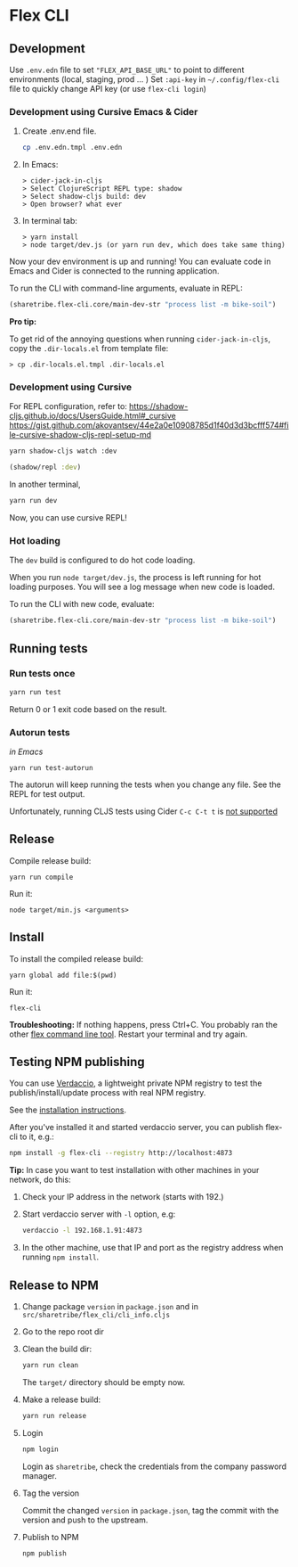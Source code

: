 # Flex CLI

## Development

Use `.env.edn` file to set `"FLEX_API_BASE_URL"` to point to different environments (local, staging, prod ... )
Set `:api-key` in `~/.config/flex-cli` file to quickly change API key (or use `flex-cli login`)

### Development using Cursive Emacs & Cider

1. Create .env.end file. 

    ```bash
    cp .env.edn.tmpl .env.edn
    ```

1. In Emacs:

    ```
    > cider-jack-in-cljs
    > Select ClojureScript REPL type: shadow
    > Select shadow-cljs build: dev
    > Open browser? what ever
    ```

1. In terminal tab:

    ```
    > yarn install
    > node target/dev.js (or yarn run dev, which does take same thing)
    ```

Now your dev environment is up and running! You can evaluate code in
Emacs and Cider is connected to the running application.

To run the CLI with command-line arguments, evaluate in REPL:

``` clojure
(sharetribe.flex-cli.core/main-dev-str "process list -m bike-soil")
```

**Pro tip:**

To get rid of the annoying questions when running
`cider-jack-in-cljs`, copy the `.dir-locals.el` from template file:

```
> cp .dir-locals.el.tmpl .dir-locals.el
```

### Development using Cursive

For REPL configuration, refer to:
https://shadow-cljs.github.io/docs/UsersGuide.html#_cursive
https://gist.github.com/akovantsev/44e2a0e10908785d1f40d3d3bcfff574#file-cursive-shadow-cljs-repl-setup-md

```bash
yarn shadow-cljs watch :dev
```

```clojure
(shadow/repl :dev)
```

In another terminal,

```bash
yarn run dev
```

Now, you can use cursive REPL! 

### Hot loading

The `dev` build is configured to do hot code loading.

When you run `node target/dev.js`, the process is left running for hot
loading purposes. You will see a log message when new code is loaded.

To run the CLI with new code, evaluate:

``` clojure
(sharetribe.flex-cli.core/main-dev-str "process list -m bike-soil")
```

## Running tests

### Run tests once

```bash
yarn run test
```

Return 0 or 1 exit code based on the result.

### Autorun tests

*in Emacs*

```
yarn run test-autorun
```

The autorun will keep running the tests when you change any file. See
the REPL for test output.

Unfortunately, running CLJS tests using Cider `C-c C-t t` is [not
supported](https://github.com/clojure-emacs/cider/issues/1268#issuecomment-492379163)

## Release

Compile release build:

```
yarn run compile
```

Run it:

```
node target/min.js <arguments>
```

## Install

To install the compiled release build:

```
yarn global add file:$(pwd)
```

Run it:

```
flex-cli
```

**Troubleshooting:** If nothing happens, press Ctrl+C. You probably
ran the other [flex command line
tool](https://github.com/westes/flex). Restart your terminal and try
again.

## Testing NPM publishing

You can use [Verdaccio](https://verdaccio.org/), a lightweight private
NPM registry to test the publish/install/update process with real NPM
registry.

See the [installation
instructions](https://verdaccio.org/docs/en/installation.html).

After you've installed it and started verdaccio server, you can
publish flex-cli to it, e.g.:

``` bash
npm install -g flex-cli --registry http://localhost:4873
```

**Tip:** In case you want to test installation with other machines in
your network, do this:

1. Check your IP address in the network (starts with 192.)
2. Start verdaccio server with `-l` option, e.g:

    ```bash
    verdaccio -l 192.168.1.91:4873
    ```

3. In the other machine, use that IP and port as the registry address
   when running `npm install`.

## Release to NPM

1. Change package `version` in `package.json` and in
   `src/sharetribe/flex_cli/cli_info.cljs`
2. Go to the repo root dir
3. Clean the build dir:

    ```bash
    yarn run clean
    ```

   The `target/` directory should be empty now.

4. Make a release build:

    ```bash
    yarn run release
    ```

5. Login

    ```bash
    npm login
    ```

    Login as `sharetribe`, check the credentials from the company
    password manager.

6. Tag the version

    Commit the changed `version` in `package.json`, tag the commit
    with the version and push to the upstream.

7. Publish to NPM

    ```bash
    npm publish
    ```
